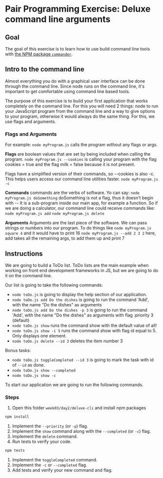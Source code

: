 # Pair Programming Exercise: Deluxe command line arguments

## Goal

The goal of this exercise is to learn how to use build command line tools with [the NPM package `commander`](https://www.npmjs.com/package/commander).

## Intro to the command line

Almost everything you do with a graphical user interface can be done through the command line. Since node runs on the command line, it's important to get comfortable
using command line based tools.

The purpose of this exercise is to build your first application that works completely
on the command line. For this you will need 2 things: node to run your JavaScript
program from the command line and a way to give options to your program, otherwise
it would always do the same thing. For this, we use flags and arguments.

### Flags and Arguments

For example: `node myProgram.js` calls the program without any flags or args.  

**Flags** are boolean values that are set by being included when calling the program.
`node myProgram.js --cookies` is calling your program with the flag cookies
= true and the flag milk = false because it is not present.

Flags have a simplified version of their commands, so --cookies is also -c. This helps
users access our command line utilities faster.
`node myProgram.js -c`

**Commands**  commands are the verbs of software. Yo can say:
`node myProgram.js doSomething` doSomething is not a flag, thus it doesn't begin with --
It is a sub-program inside our main app, for example a function. So if we are doing a
calculator, our command line could receive commands like:
`node myProgram.js add`
`node myProgram.js delete`

**Arguments** Arguments are the last piece of the software. We can pass strings or
numbers into our program. To do things like
`node myProgram.js square 4` and it would have to print 16
`node myProgram.js --add 2 3 2` here, add takes all the remaining args, to add them up
and print 7

## Instructions

We are going to build a ToDo list. ToDo lists are the main example when working on
front end development frameworks in JS, but we are going to do it on the command line.

Our list is going to take the following commands:

- `node toDo.js` is going to display the help section of our application.
- `node toDo.js add Do the dishes` is going to run the command 'Add', with the name "Do the dishes" as arguments
- `node toDo.js add Do the dishes -p 3`  is going to run the command 'Add', with the name "Do the dishes" as arguments with flag :priority 3 (default)
- `node toDo.js show` runs the command show with the default value of all!
- `node toDo.js show -i 5` runs the command show with flag id equal to 5. Only displays one element.
- `node toDo.js delete --id 3` deletes the item number 3

Bonus tasks:

- `node toDo.js toggleCompleted --id 3` is going to mark the task with id of `--id` as done.
- `node toDo.js show --completed`
- `node toDo.js show -c`

To start our application we are going to run the following commands.

### Steps

1. Open this folder `week03/day2/deluxe-cli` and install npm packages

  ```bash
  npm install
  ```

1. Implement the `--priority` (or `-p`) flag.
1. Implement the `show` command along with the `--completed` (or `-c`) flag.
1. Implement the `delete` command.
1. Run tests to verify your code.

  ```bash
  npm tests
  ```

1. Implement the `toggleCompleted` command.
1. Implement the `-c` or `--completed` flag.
1. Add tests and verify your new command and flag.
